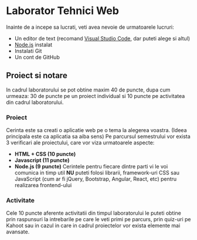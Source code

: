 # Laborator Tehnici Web

Inainte de a incepe sa lucrati, veti avea nevoie de urmatoarele lucruri:
* Un editor de text (recomand [Visual Studio Code](https://code.visualstudio.com/download), dar puteti alege si altul)
* [Node.js](https://nodejs.org/en/) instalat
* Instalati Git
* Un cont de GitHub

## Proiect si notare

In cadrul laboratorului se pot obtine maxim 40 de puncte, dupa cum urmeaza: 30 de puncte pe un proiect individual si 10 puncte pe activitatea din cadrul laboratorului.

### Proiect
Cerinta este sa creati o aplicatie web pe o tema la alegerea voastra. (Ideea principala este ca aplicatia sa aiba sens)
Pe parcursul semestrului vor exista 3 verificari ale proiectului, care vor viza urmatoarele aspecte:
* **HTML + CSS (10 puncte)**
* **Javascript (11 puncte)**
* **Node.js (9 puncte)**
Cerintele pentru fiecare dintre parti vi le voi comunica in timp util
**NU** puteti folosi librarii, framework-uri CSS sau JavaScript (cum ar fi jQuery, Bootstrap, Angular, React, etc) pentru realizarea frontend-ului

### Activitate
Cele 10 puncte aferente activitatii din timpul laboratorului le puteti obtine prin raspunsuri la intrebarile pe care le veti primi pe parcurs, prin quiz-uri pe Kahoot sau in cazul in care in cadrul proiectelor vor exista elemente mai avansate.
